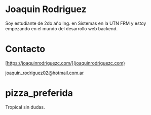# Joaquin Rodriguez
Soy estudiante de 2do año Ing. en Sistemas en la UTN FRM y estoy empezando en el mundo del desarrollo web backend.
# Contacto 
[https://joaquinrodriguezc.com/](joaquinrodriguezc.com)


joaquin_rodriguez02@hotmail.com.ar

# pizza_preferida 
Tropical sin dudas.
